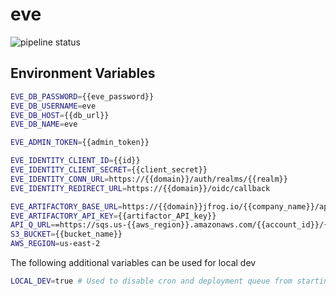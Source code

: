 # eve

![pipeline status](https://github.com/unanet/eve/badges/master/pipeline.svg)

## Environment Variables

```bash
EVE_DB_PASSWORD={{eve_password}}
EVE_DB_USERNAME=eve
EVE_DB_HOST={{db_url}}
EVE_DB_NAME=eve

EVE_ADMIN_TOKEN={{admin_token}}

EVE_IDENTITY_CLIENT_ID={{id}}
EVE_IDENTITY_CLIENT_SECRET={{client_secret}}
EVE_IDENTITY_CONN_URL=https://{{domain}}/auth/realms/{{realm}}
EVE_IDENTITY_REDIRECT_URL=https://{{domain}}/oidc/callback

EVE_ARTIFACTORY_BASE_URL=https://{{domain}}jfrog.io/{{company_name}}/api
EVE_ARTIFACTORY_API_KEY={{artifactor_API_key}}
API_Q_URL==https://sqs.us-{{aws_region}}.amazonaws.com/{{account_id}}/{{sqs_queue_name}}.fifo
S3_BUCKET={{bucket_name}}
AWS_REGION=us-east-2
```

The following additional variables can be used for local dev 
```bash
LOCAL_DEV=true # Used to disable cron and deployment queue from starting
```